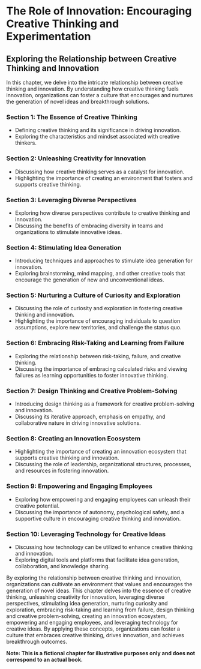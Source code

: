 The Role of Innovation: Encouraging Creative Thinking and Experimentation
=========================================================================

Exploring the Relationship between Creative Thinking and Innovation
------------------------------------------------------------------------------

In this chapter, we delve into the intricate relationship between creative thinking and innovation. By understanding how creative thinking fuels innovation, organizations can foster a culture that encourages and nurtures the generation of novel ideas and breakthrough solutions.

### Section 1: The Essence of Creative Thinking

* Defining creative thinking and its significance in driving innovation.
* Exploring the characteristics and mindset associated with creative thinkers.

### Section 2: Unleashing Creativity for Innovation

* Discussing how creative thinking serves as a catalyst for innovation.
* Highlighting the importance of creating an environment that fosters and supports creative thinking.

### Section 3: Leveraging Diverse Perspectives

* Exploring how diverse perspectives contribute to creative thinking and innovation.
* Discussing the benefits of embracing diversity in teams and organizations to stimulate innovative ideas.

### Section 4: Stimulating Idea Generation

* Introducing techniques and approaches to stimulate idea generation for innovation.
* Exploring brainstorming, mind mapping, and other creative tools that encourage the generation of new and unconventional ideas.

### Section 5: Nurturing a Culture of Curiosity and Exploration

* Discussing the role of curiosity and exploration in fostering creative thinking and innovation.
* Highlighting the importance of encouraging individuals to question assumptions, explore new territories, and challenge the status quo.

### Section 6: Embracing Risk-Taking and Learning from Failure

* Exploring the relationship between risk-taking, failure, and creative thinking.
* Discussing the importance of embracing calculated risks and viewing failures as learning opportunities to foster innovative thinking.

### Section 7: Design Thinking and Creative Problem-Solving

* Introducing design thinking as a framework for creative problem-solving and innovation.
* Discussing its iterative approach, emphasis on empathy, and collaborative nature in driving innovative solutions.

### Section 8: Creating an Innovation Ecosystem

* Highlighting the importance of creating an innovation ecosystem that supports creative thinking and innovation.
* Discussing the role of leadership, organizational structures, processes, and resources in fostering innovation.

### Section 9: Empowering and Engaging Employees

* Exploring how empowering and engaging employees can unleash their creative potential.
* Discussing the importance of autonomy, psychological safety, and a supportive culture in encouraging creative thinking and innovation.

### Section 10: Leveraging Technology for Creative Ideas

* Discussing how technology can be utilized to enhance creative thinking and innovation.
* Exploring digital tools and platforms that facilitate idea generation, collaboration, and knowledge sharing.

By exploring the relationship between creative thinking and innovation, organizations can cultivate an environment that values and encourages the generation of novel ideas. This chapter delves into the essence of creative thinking, unleashing creativity for innovation, leveraging diverse perspectives, stimulating idea generation, nurturing curiosity and exploration, embracing risk-taking and learning from failure, design thinking and creative problem-solving, creating an innovation ecosystem, empowering and engaging employees, and leveraging technology for creative ideas. By applying these concepts, organizations can foster a culture that embraces creative thinking, drives innovation, and achieves breakthrough outcomes.

**Note: This is a fictional chapter for illustrative purposes only and does not correspond to an actual book.**
